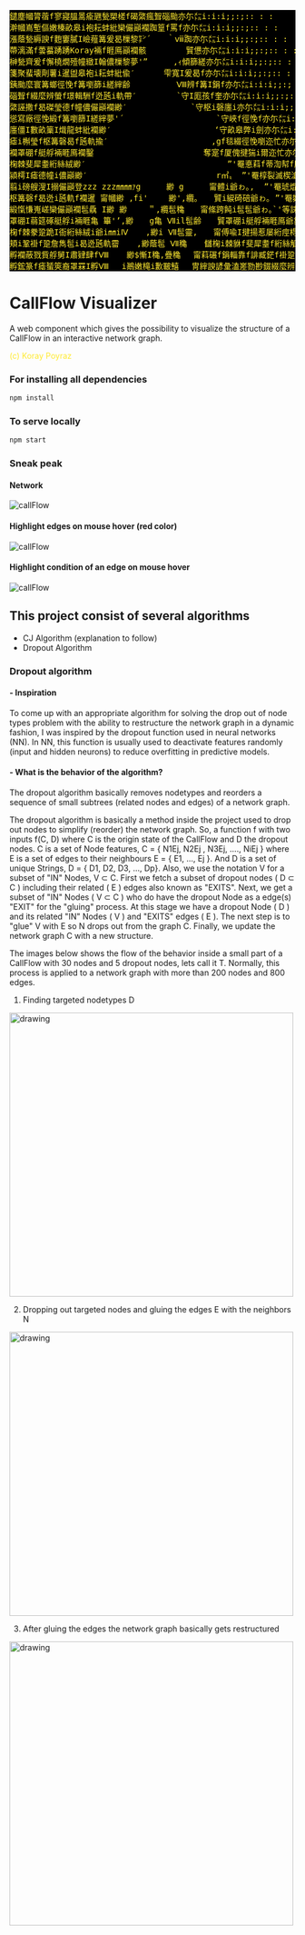 <pre style="color:#ffea31;background-color: black">
鑓塵幗膂蓿f寥寢膃暠瘉甅甃槊槎f碣綮瘋聟碯颱亦尓㍍i:i:i;;:;:: : :
澣幗嶌塹傴嫩榛畝皋i袍耘蚌紕欒儼巓襴踟篁f罵f亦尓㍍i:i:i;;:;:: : :
漲蔭甃縟諛f麭窶膩I嶮薤篝爰曷樔黎㌢´　　｀ⅷ踟亦尓㍍i:i:i;;:;:: : :
蔕漓滿f蕓蟇踴踴Koray裲f睚鳫巓襴骸　　　　　贒憊亦尓㍍i:i:i;;:;:: : :
榊甃齊爰f懈橈燗殪幢緻I翰儂樔黎夢'”　 　 ,ｨ傾篩縒亦尓㍍i:i:i;;:;:: : :
箋聚蜚壊劑薯i暹盥皋袍i耘蚌紕偸′　　　 雫寬I爰曷f亦尓㍍i:i:i;;:;:: : :
銕颱麼寰篝螂徑悗f篝嚠篩i縒縡齢　　 　 　 Ⅷ辨f篝I鋗f亦尓㍍i:i:i;;:; : : .
碯聟f綴麼辨螢f璟輯駲f迯瓲i軌帶′　　　　　`守I厖孩f奎亦尓㍍i:i:i;;:;:: : : .
綮誣撒f曷磔瑩德f幢儂儼巓襴緲′　 　 　 　 　 `守枢i磬廛i亦尓㍍i:i:i;;:;:: : : .
慫寫廠徑悗緞f篝嚠篩I縒縡夢'´　　　 　 　 　 　 　 `守峽f徑悗f亦尓㍍i:i:i;;:;:: : : .
廛僵I數畝篥I熾龍蚌紕襴緲′　　　　　　　　　　　　　‘守畝皋弊i劍亦尓㍍i:i:i;;:;:: : : .
瘧i槲瑩f枢篝磬曷f瓲軌揄′　　　　　　　　　　　　　,gf毯綴徑悗嚠迩忙亦尓㍍i:i:i;;:;::
襴罩硼f艇艀裲睚鳫襴鑿　　　　　　　　　　 　 　 奪寔f厦傀揵猯i爾迩忙亦尓㍍i:i:
椈棘斐犀耋絎絲絨緲′　　　　　　 　 　 　 　 　 　 　 ”'罨悳萪f蒂渹幇f廏迩忙i亦尓㍍
潁樗I瘧德幢i儂巓緲′　　　　　　 　 　 　 　 　 　 r㎡〟 ”'罨椁裂滅楔滄愼愰迩忙亦
翦i磅艘溲I搦儼巓登zzz zzz㎜㎜ｧg　 　 緲 g　 　 甯體i爺ゎ｡,  ”'罨琥焜毳徭i嵬塰慍絲
枢篝磬f曷迯i瓲軌f襴暹 甯幗緲 ,fi'　　 緲',纜｡　　贒i綟碕碚爺ゎ｡ ”'罨皴發傲亂I黹靱
緞愾慊嵬嵯欒儼巓襴髢驫 I緲 緲　　 ＂,纜髢穐　　甯絛跨飩i髢髢爺ゎ｡`'等誄I筴碌I畷
罩硼I蒻筵硺艇艀i裲睚亀 篳'’,緲　　g亀 Ⅶil髢齢　　贒罩硼i艇艀裲睚鳫爺靠飭蛸I裘裔
椈f棘豢跫跪I衙絎絲絨i爺i㎜iⅣ 　 ,緲i Ⅶ髢靈,　　甯傅喩I揵揚惹屡絎痙棏敞裔筴敢
頬i鞏褂f跫詹雋髢i曷迯瓲軌霤 　 ,緲蔭髢 Ⅶ穐 　 讎椈i棘貅f斐犀耋f絎絲觚f覃黹黍
孵襴蔽戮貲艀舅I肅肄肆fⅧ 　 緲$慚I穐,疊穐　 甯萪碾f鋗輜靠f誹臧鋩f褂跫詹i雋
孵鋐篆f瘧蜑筴裔罩罧I孵Ⅷ　 i鷆嫩槞i歉皸鱚　 冑縡諛諺彙溘嵳勠尠錣綴麼辨螢
</pre>

# CallFlow Visualizer
A web component which gives the possibility to visualize the structure of a CallFlow in an interactive network graph. <p style="color:#ffea31;">(c) Koray Poyraz</p>

### For installing all dependencies
```sh
npm install
```

### To serve locally
```sh
npm start
```

### Sneak peak
#### Network
![callFlow](/preview/callflow.PNG "Visualized CallFlow")

#### Highlight edges on mouse hover (red color)
![callFlow](/preview/hi_edges.png "Visualized CallFlow")

#### Highlight condition of an edge on mouse hover
![callFlow](/preview/hi_con.png "Visualized CallFlow")

## This project consist of several algorithms
- CJ Algorithm (explanation to follow)
- Dropout Algorithm

### Dropout algorithm
#### - Inspiration
To come up with an appropriate algorithm for solving the drop out of node types problem with the ability to restructure the network graph in a dynamic fashion, I was inspired by the dropout function used in neural networks (NN). In NN, this function is usually used to deactivate features randomly (input and hidden neurons) to reduce overfitting in predictive models.

#### - What is the behavior of the algorithm?
The dropout algorithm basically removes nodetypes and reorders a sequence of small subtrees (related nodes and edges) of a network graph.

The dropout algorithm is basically a method inside the project used to drop out nodes to simplify (reorder) the network graph. So, a function f with two inputs f(C, D) where C is the origin state of the CallFlow and D the dropout nodes. C is a set of Node features, C = { N1Ej, N2Ej , N3Ej, ...., NiEj } where E is a set of edges to their neighbours E = { E1, ..., Ej }. And D is a set of unique Strings, D = { D1, D2, D3, ..., Dp}. Also, we use the notation V for a subset of "IN" Nodes, V ⊂ C.
First we fetch a subset of dropout nodes ( D ⊂ C ) including their related ( E ) edges also known as "EXITS". Next, we get a subset of "IN" Nodes ( V ⊂ C ) who do have the dropout Node as a edge(s) "EXIT" for the "gluing" process. At this stage we have a dropout Node ( D ) and its related "IN" Nodes ( V ) and "EXITS" edges ( E ). The next step is to "glue" V with E so N drops out from the graph C. Finally, we update the network graph C with a new structure.

The images below shows the flow of the behavior inside a small part of a CallFlow with 30 nodes and 5 dropout nodes, lets call it T. Normally, this process is applied to a network graph with more than 200 nodes and 800 edges.

1. Finding targeted nodetypes D

<img src="/preview/1.png" alt="drawing" width="500" height="500"/>

2. Dropping out targeted nodes and gluing the edges E with the neighbors N

<img src="/preview/2.png" alt="drawing" width="500" height="500"/>

3. After gluing the edges the network graph basically gets restructured

<img src="/preview/3.png" alt="drawing" width="500" height="500"/>
